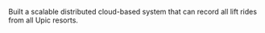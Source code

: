 Built a scalable distributed cloud-based system that can record all lift rides from all Upic resorts.
